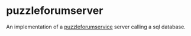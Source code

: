 # puzzleforumserver

An implementation of a [puzzleforumservice](https://github.com/dvaumoron/puzzleforumservice) server calling a sql database.
